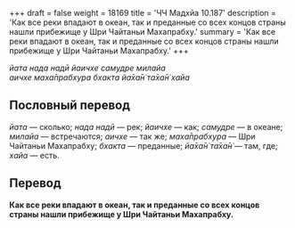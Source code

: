 +++
draft = false
weight = 18169
title = 'ЧЧ Мадхйа 10.187'
description = 'Как все реки впадают в океан, так и преданные со всех концов страны нашли прибежище у Шри Чайтаньи Махапрабху.'
summary = 'Как все реки впадают в океан, так и преданные со всех концов страны нашли прибежище у Шри Чайтаньи Махапрабху.'
+++

_йата нада надӣ йаичхе самудре милайа  
аичхе маха̄прабхура бхакта йа̄ха̄н̇ та̄ха̄н̇ хайа_

## Пословный перевод

_йата_ — сколько; _нада_ _надӣ_ — рек; _йаичхе_ — как; _самудре_ — в океане; _милайа_ — встречаются; _аичхе_ — так же; _маха̄прабхура_ — Шри Чайтаньи Махапрабху; _бхакта_ — преданные; _йа̄ха̄н̇_ _та̄ха̄н̇_ — там, где; _хайа_ — есть.

## Перевод

**Как все реки впадают в океан, так и преданные со всех концов страны нашли прибежище у Шри Чайтаньи Махапрабху.**
